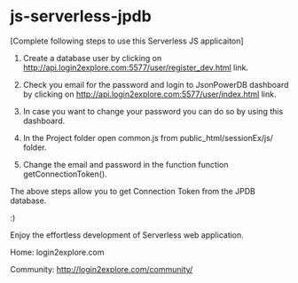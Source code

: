 # js-serverless-jpdb

[Complete following steps to use this Serverless JS applicaiton]

1. Create a database user by clicking on http://api.login2explore.com:5577/user/register_dev.html link.

2. Check you email for the password and login to JsonPowerDB dashboard by clicking on http://api.login2explore.com:5577/user/index.html link.

3. In case you want to change your password you can do so by using this dashboard.

4. In the Project folder open common.js from public_html/sessionEx/js/ folder.

5. Change the email and password in the function function getConnectionToken().

The above steps allow you to get Connection Token from the JPDB database.

:)

Enjoy the effortless development of Serverless web application.

Home: login2explore.com 

Community: http://login2explore.com/community/
